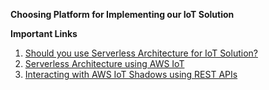 **Choosing Platform for Implementing our IoT Solution**

<b>Important Links</b>
1.  [Should you use Serverless Architecture for IoT Solution?](https://www.iotforall.com/iot-platform-open-source-vs-serverless/)
2.  [Serverless Architecture using AWS IoT](https://www.iotforall.com/serverless-architecture-iot-solution/)
3.  [Interacting with AWS IoT Shadows using REST APIs](https://iotbytes.wordpress.com/device-shadows-part-1-basics/)
